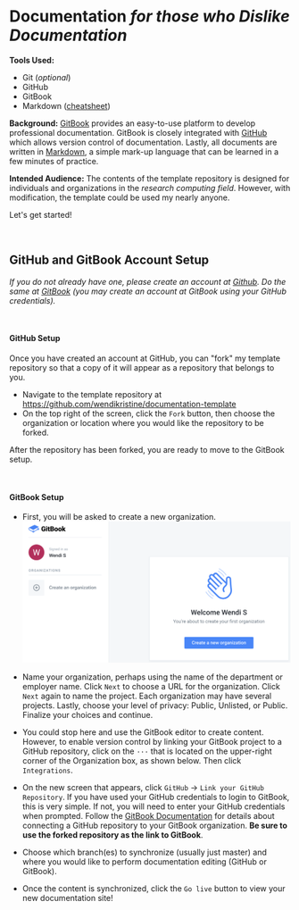 # Documentation _for those who Dislike Documentation_

**Tools Used:**
- Git (_optional_)
- GitHub
- GitBook
- Markdown ([cheatsheet](markdown-cheatsheet.pdf))

**Background:**
[GitBook](http://gitbook.com) provides an easy-to-use platform to develop professional documentation. GitBook is closely integrated with [GitHub](http://www.github.com) which allows version control of documentation. Lastly, all documents are written in [Markdown](https://en.wikipedia.org/wiki/Markdown), a simple mark-up language that can be learned in a few minutes of practice.

**Intended Audience:**
The contents of the template repository is designed for individuals and organizations in the _research computing field_. However, with modification, the template could be used my nearly anyone.

Let's get started!

<br>

## GitHub and GitBook Account Setup

_If you do not already have one, please create an account at [Github](https://github.com/). Do the same at [GitBook](http://www.gitbook.com) (you may create an account at GitBook using your GitHub credentials)._

<br>

#### GitHub Setup

Once you have created an account at GitHub, you can "fork" my template repository so that a copy of it will appear as a repository that belongs to you.

- Navigate to the template repository at https://github.com/wendikristine/documentation-template
- On the top right of the screen, click the `Fork` button, then choose the organization or location where you would like the repository to be forked.

After the repository has been forked, you are ready to move to the GitBook setup.

<br>

#### GitBook Setup
- First, you will be asked to create a new organization.    
  ![Create a new org](screenshots/new-org.png)

- Name your organization, perhaps using the name of the department or employer name. Click `Next` to choose a URL for the organization. Click `Next` again to name the project. Each organization may have several projects. Lastly, choose your level of privacy: Public, Unlisted, or Public. Finalize your choices and continue.

- You could stop here and use the GitBook editor to create content. However, to enable version control by linking your GitBook project to a GitHub repository, click on the `···` that is located on the upper-right corner of the Organization box, as shown below. Then click `Integrations`.

- On the new screen that appears, click `GitHub` &rarr; `Link your GitHub Repository`. If you have used your GitHub credentials to login to GitBook, this is very simple. If not, you will need to enter your GitHub credentials when prompted. Follow the [GitBook Documentation](https://docs.gitbook.com/integrations/github) for details about connecting a GitHub repository to your GitBook organization. **Be sure to use the forked repository as the link to GitBook**.

- Choose which branch(es) to synchronize (usually just master) and where you would like to perform documentation editing (GitHub or GitBook).

- Once the content is synchronized, click the `Go live` button to view your new documentation site!

